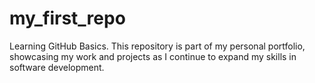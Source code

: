 # my_first_repo
Learning GitHub Basics.
This repository is part of my personal portfolio, showcasing my work and projects as I continue to expand my skills in software development.

